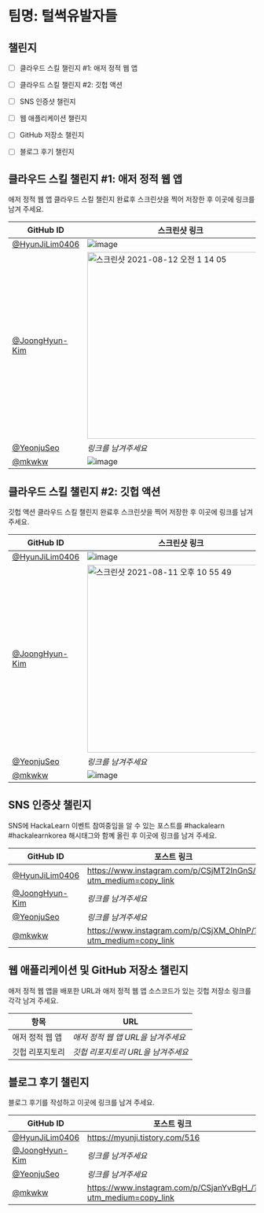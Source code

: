 # 팀명: 털썩유발자들 #

## 챌린지 ##

* [ ] 클라우드 스킬 챌린지 #1: 애저 정적 웹 앱
* [ ] 클라우드 스킬 챌린지 #2: 깃헙 액션
* [ ] SNS 인증샷 챌린지
* [ ] 웹 애플리케이션 챌린지
* [ ] GitHub 저장소 챌린지
* [ ] 블로그 후기 챌린지


## 클라우드 스킬 챌린지 #1: 애저 정적 웹 앱 ##

애저 정적 웹 앱 클라우드 스킬 챌린지 완료후 스크린샷을 찍어 저장한 후 이곳에 링크를 남겨 주세요.

| GitHub ID | 스크린샷 링크 |
| --------- | ------------- |
| [@HyunJiLim0406](https://github.com/HyunJiLim0406) | ![image](https://user-images.githubusercontent.com/52443695/129157313-04f26717-3002-4f34-9492-f2d69f862939.png) |
| [@JoongHyun-Kim](https://github.com/JoongHyun-Kim) | <img width="380" alt="스크린샷 2021-08-12 오전 1 14 05" src="https://user-images.githubusercontent.com/80838501/129065531-eb98ec48-4e59-48cd-84cc-b0125e12a71d.png">|
| [@YeonjuSeo](https://github.com/YeonjuSeo) | *링크를 남겨주세요* |
| [@mkwkw](https://github.com/mkwkw) |![image](https://user-images.githubusercontent.com/76611903/128788337-c4474469-7623-49eb-a9b5-15a97398ab0c.png)




## 클라우드 스킬 챌린지 #2: 깃헙 액션 ##

깃헙 액션 클라우드 스킬 챌린지 완료후 스크린샷을 찍어 저장한 후 이곳에 링크를 남겨 주세요.

| GitHub ID | 스크린샷 링크 |
| --------- | ------------- |
| [@HyunJiLim0406](https://github.com/HyunJiLim0406) | ![image](https://user-images.githubusercontent.com/52443695/129158282-a33f55ca-6989-420c-8334-5e9f2545ead8.png) |
| [@JoongHyun-Kim](https://github.com/JoongHyun-Kim) | <img width="382" alt="스크린샷 2021-08-11 오후 10 55 49" src="https://user-images.githubusercontent.com/80838501/129066686-c40f0e98-de4f-4df6-8cb3-534232bcbebb.png">|
| [@YeonjuSeo](https://github.com/YeonjuSeo) | *링크를 남겨주세요* |
| [@mkwkw](https://github.com/mkwkw) | ![image](https://user-images.githubusercontent.com/76611903/128833376-5f75a048-b780-4c75-a1f6-b683d40caff7.png)




## SNS 인증샷 챌린지 ##

SNS에 HackaLearn 이벤트 참여중임을 알 수 있는 포스트를 #hackalearn #hackalearnkorea 해시태그와 함꼐 올린 후 이곳에 링크를 남겨 주세요.

| GitHub ID | 포스트 링크 |
| --------- | ------------- |
| [@HyunJiLim0406](https://github.com/HyunJiLim0406) | https://www.instagram.com/p/CSjMT2InGnS/?utm_medium=copy_link |
| [@JoongHyun-Kim](https://github.com/JoongHyun-Kim) | *링크를 남겨주세요* |
| [@YeonjuSeo](https://github.com/YeonjuSeo) | *링크를 남겨주세요* |
| [@mkwkw](https://github.com/mkwkw) | https://www.instagram.com/p/CSjXM_OhlnP/?utm_medium=copy_link



## 웹 애플리케이션 및 GitHub 저장소 챌린지 ##

애저 정적 웹 앱을 배포한 URL과 애저 정적 웹 앱 소스코드가 있는 깃헙 저장소 링크를 각각 남겨 주세요.

| 항목            | URL                                |
| --------------- | ---------------------------------- |
| 애저 정적 웹 앱 | *애저 정적 웹 앱 URL을 남겨주세요* |
| 깃헙 리포지토리 | *깃헙 리포지토리 URL을 남겨주세요* |


## 블로그 후기 챌린지 ##

블로그 후기를 작성하고 이곳에 링크를 남겨 주세요.

| GitHub ID | 포스트 링크 |
| --------- | ------------- |
| [@HyunJiLim0406](https://github.com/HyunJiLim0406) | https://myunji.tistory.com/516 |
| [@JoongHyun-Kim](https://github.com/JoongHyun-Kim) | *링크를 남겨주세요* |
| [@YeonjuSeo](https://github.com/YeonjuSeo) | *링크를 남겨주세요* |
| [@mkwkw](https://github.com/mkwkw) | https://www.instagram.com/p/CSjanYvBgH_/?utm_medium=copy_link
